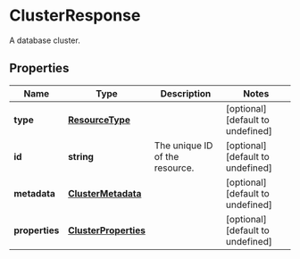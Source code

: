 # ClusterResponse

A database cluster.
## Properties
| Name | Type | Description | Notes |
| ------------ | ------------- | ------------- | ------------- |
| **type** | [**ResourceType**](ResourceType.md) |  | [optional] [default to undefined] |
| **id** | **string** | The unique ID of the resource. | [optional] [default to undefined] |
| **metadata** | [**ClusterMetadata**](ClusterMetadata.md) |  | [optional] [default to undefined] |
| **properties** | [**ClusterProperties**](ClusterProperties.md) |  | [optional] [default to undefined] |


